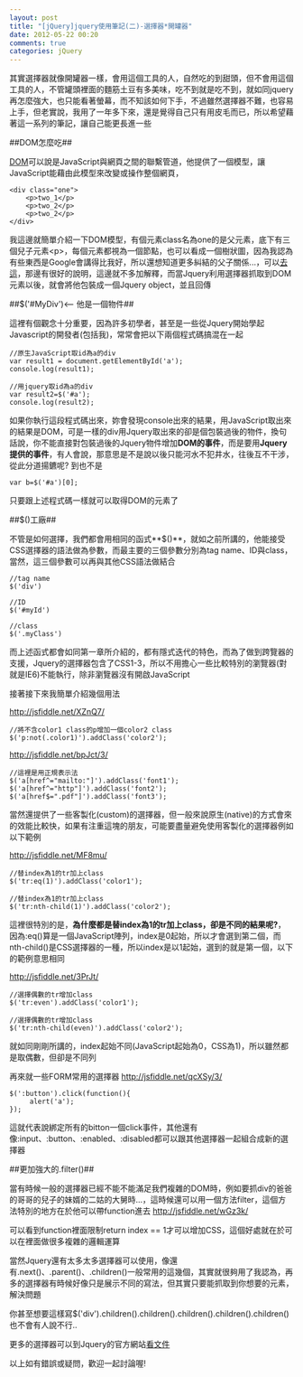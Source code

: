 ```yaml
---
layout: post
title: "[jQuery]jquery使用筆記(二)-選擇器*開罐器"
date: 2012-05-22 00:20
comments: true
categories: jQuery
---
```


其實選擇器就像開罐器一樣，會用這個工具的人，自然吃的到甜頭，但不會用這個工具的人，不管罐頭裡面的麵筋土豆有多美味，吃不到就是吃不到，就如同jquery再怎麼強大，也只能看著螢幕，而不知該如何下手，不過雖然選擇器不難，也容易上手，但老實說，我用了一年多下來，還是覺得自己只有用皮毛而已，所以希望藉著這一系列的筆記，讓自己能更長進一些
<!--more-->

##DOM怎麼吃##

<a href="http://www.ideastar.me/2011/11/htmljs-dom.html" target="_blank">DOM</a>可以說是JavaScript與網頁之間的聯繫管道，他提供了一個模型，讓JavaScript能藉由此模型來改變或操作整個網頁，

	<div class="one">
		<p>two_1</p>
		<p>two_2</p>
		<p>two_2</p>
	</div>

我這邊就簡單介紹一下DOM模型，有個元素class名為one的是父元素，底下有三個兒子元素&#60;p&#62;，每個元素都視為一個節點，也可以看成一個樹狀圖，因為我認為有些東西是Google會講得比我好，所以還想知道更多糾結的父子關係...，可以<a href="http://www.ideastar.me/2011/11/htmljs-dom.html" target="_blank">去這</a>，那邊有很好的說明，這邊就不多加解釋，而當Jquery利用選擇器抓取到DOM元素以後，就會將他包裝成一個Jquery object，並且回傳

##$('#MyDiv')&#60;-- 他是一個物件##

這裡有個觀念十分重要，因為許多初學者，甚至是一些從Jquery開始學起Javascript的開發者(包括我)，常常會把以下兩個程式碼搞混在一起

	//原生JavaScript取id為a的div
	var result1 = document.getElementById('a');
	console.log(result1);
	
	//用jquery取id為a的div
	var result2=$('#a');
	console.log(result2);

如果你執行這段程式碼出來，妳會發現console出來的結果，用JavaScript取出來的結果是DOM，可是一樣的div用Jquery取出來的卻是個包裝過後的物件，換句話說，你不能直接對包裝過後的Jquery物件增加**DOM的事件**，而是要用**Jquery提供的事件**，有人會說，那意思是不是說以後只能河水不犯井水，往後互不干涉，從此分道揚鑣呢? 到也不是

	var b=$('#a')[0];
	
只要跟上述程式碼一樣就可以取得DOM的元素了

##$()工廠##

不管是如何選擇，我們都會用相同的函式**$()**，就如之前所講的，他能接受CSS選擇器的語法做為參數，而最主要的三個參數分別為tag name、ID與class，當然，這三個參數可以再與其他CSS語法做結合

	//tag name
	$('div')
	
	//ID
	$('#myId')
	
	//class
	$('.myClass')
	
而上述函式都會如同第一章所介紹的，都有隱式迭代的特色，而為了做到跨覽器的支援，Jquery的選擇器包含了CSS1-3，所以不用擔心一些比較特別的瀏覽器(對就是IE6)不能執行，除非瀏覽器沒有開啟JavaScript

接著接下來我簡單介紹幾個用法

<a target="_blank" href="http://jsfiddle.net/XZnQ7/">http://jsfiddle.net/XZnQ7/</a>

	//將不含color1 class的p增加一個color2 class
	$('p:not(.color1)').addClass('color2');
	
<a target="_blank" href="http://jsfiddle.net/bpJct/3/">http://jsfiddle.net/bpJct/3/</a>

	//這裡是用正規表示法
	$('a[href^="mailto:"]').addClass('font1');
	$('a[href^="http"]').addClass('font2');
	$('a[href$=".pdf"]').addClass('font3');

當然還提供了一些客製化(custom)的選擇器，但一般來說原生(native)的方式會來的效能比較快，如果有注重這塊的朋友，可能要盡量避免使用客製化的選擇器例如以下範例

<a target="_blank" href="http://jsfiddle.net/MF8mu/">http://jsfiddle.net/MF8mu/</a>

	//替index為1的tr加上class
	$('tr:eq(1)').addClass('color1');

	//替index為1的tr加上class
	$('tr:nth-child(1)').addClass('color2'); 
	
這裡很特別的是，**為什麼都是替index為1的tr加上class，卻是不同的結果呢?**，因為:eq()算是一個JavaScript陣列，index是0起始，所以才會選到第二個，而nth-child()是CSS選擇器的一種，所以index是以1起始，選到的就是第一個，以下的範例意思相同

<a target="_blank" href="http://jsfiddle.net/3PrJt/">http://jsfiddle.net/3PrJt/</a>

	//選擇偶數的tr增加class
	$('tr:even').addClass('color1');
	
	//選擇偶數的tr增加class
	$('tr:nth-child(even)').addClass('color2');
	
就如同剛剛所講的，index起始不同(JavaScript起始為0，CSS為1)，所以雖然都是取偶數，但卻是不同列

再來就一些FORM常用的選擇器 <a target="_blank" href="http://jsfiddle.net/qcXSy/3/">http://jsfiddle.net/qcXSy/3/</a>

	$(':button').click(function(){
   		 alert('a');
	});
	
這就代表說綁定所有的bitton一個click事件，其他還有像:input、:button、:enabled、:disabled都可以跟其他選擇器一起組合成新的選擇器

##更加強大的.filter()##

當有時候一般的選擇器已經不能不能滿足我們複雜的DOM時，例如要抓div的爸爸的哥哥的兒子的妹婿的二姑的大舅時...，這時候還可以用一個方法filter，這個方法特別的地方在於他可以帶function進去 <a target="_blank" href="http://jsfiddle.net/wGz3k/">http://jsfiddle.net/wGz3k/</a>

可以看到function裡面限制return index == 1才可以增加CSS，這個好處就在於可以在裡面做很多複雜的邏輯運算

當然Jquery還有太多太多選擇器可以使用，像還有.next()、.parent()、.children()一般常用的這幾個，其實就很夠用了我認為，再多的選擇器有時候好像只是展示不同的寫法，但其實只要能抓取到你想要的元素，解決問題

你甚至想要這樣寫$('div').children().children().children().children().children()也不會有人說不行..

更多的選擇器可以到Jquery的官方網站<a target="_blank" href="http://api.jquery.com/category/selectors/">看文件</a>

以上如有錯誤或疑問，歡迎一起討論喔!

